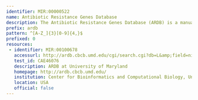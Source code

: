 ```yaml
---
identifier: MIR:00000522
name: Antibiotic Resistance Genes Database
description: The Antibiotic Resistance Genes Database (ARDB) is a manually curated database which characterises genes involved in antibiotic resistance. Each gene and resistance type is annotated with information, including resistance profile, mechanism of action, ontology, COG and CDD annotations, as well as external links to sequence and protein databases. This collection references resistance genes.
prefix: ardb
pattern: ^[A-Z_]{3}[0-9]{4,}$
prefixed: 0
resources:
 - identifier: MIR:00100678
   accessurl: http://ardb.cbcb.umd.edu/cgi/search.cgi?db=L&amp;field=ni&amp;term=${id}
   test_id: CAE46076
   description: ARDB at University of Maryland
   homepage: http://ardb.cbcb.umd.edu/
   institution: Center for Bioinformatics and Computational Biology, University of Maryland, Maryland
   location: USA
   official: false
---
```

